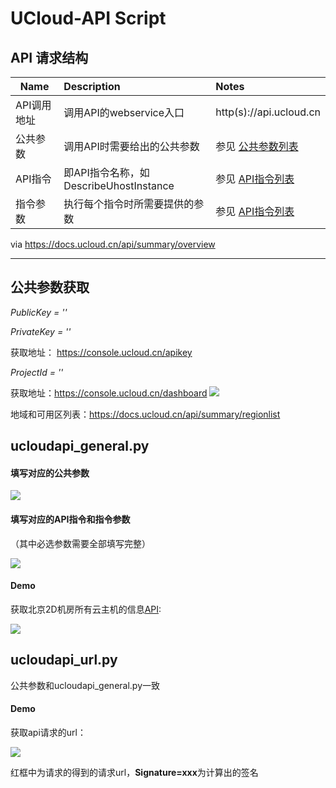 # UCloud-API Script



## API 请求结构


Name | Description | Notes
-| :- | :- 
API调用地址 | 调用API的webservice入口 | http(s)://api.ucloud.cn
公共参数    | 调用API时需要给出的公共参数 | 参见 [公共参数列表](https://docs.ucloud.cn/api/summary/public)
API指令    | 即API指令名称，如 DescribeUhostInstance | 参见 [API指令列表](https://docs.ucloud.cn/api/index)
指令参数 | 执行每个指令时所需要提供的参数 |	参见 [API指令列表](https://docs.ucloud.cn/api/index)

via https://docs.ucloud.cn/api/summary/overview

---

## 公共参数获取

*PublicKey = ''*

*PrivateKey = ''*

获取地址：
https://console.ucloud.cn/apikey


*ProjectId = ''*

获取地址：https://console.ucloud.cn/dashboard
![](http://p81vbqgtm.bkt.clouddn.com/18-6-20/46709715.jpg)



地域和可用区列表：https://docs.ucloud.cn/api/summary/regionlist


## ucloudapi_general.py

#### 填写对应的公共参数

![](http://p81vbqgtm.bkt.clouddn.com/18-6-20/62146115.jpg)


#### 填写对应的API指令和指令参数
（其中必选参数需要全部填写完整）

![](http://p81vbqgtm.bkt.clouddn.com/18-6-20/94600411.jpg)

#### Demo

获取北京2D机房所有云主机的信息[API](https://docs.ucloud.cn/api/uhost-api/describe_uhost_instance):

![](http://p81vbqgtm.bkt.clouddn.com/18-6-20/17904959.jpg)



## ucloudapi_url.py

公共参数和ucloudapi_general.py一致


#### Demo
获取api请求的url：

![](http://p81vbqgtm.bkt.clouddn.com/18-6-20/14218682.jpg)

红框中为请求的得到的请求url，**Signature=xxx**为计算出的签名 